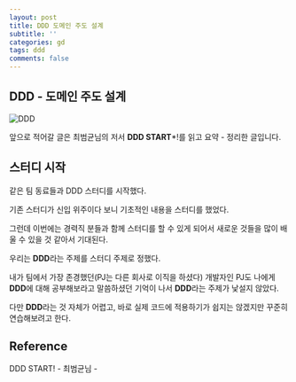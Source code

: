 ```yaml
---
layout: post
title: DDD 도메인 주도 설계
subtitle: ''
categories: gd
tags: ddd
comments: false
---
```


## DDD - 도메인 주도 설계

![DDD](https://user-images.githubusercontent.com/43809168/97804402-04b9fc80-1c93-11eb-8e3f-271400a8633e.jpeg)

앞으로 적어갈 글은 최범균님의 저서 **DDD START***!를 읽고 요약 - 정리한 글입니다.

## 스터디 시작

같은 팀 동료들과 DDD 스터디를 시작했다.

기존 스터디가 신입 위주이다 보니 기초적인 내용을 스터디를 했었다.

그런데 이번에는 경력직 분들과 함께 스터디를 할 수 있게 되어서 새로운 것들을 많이 배울 수 있을 것 같아서 기대된다.

우리는 **DDD**라는 주제를 스터디 주제로 정했다.

내가 팀에서 가장 존경했던(PJ는 다른 회사로 이직을 하셨다) 개발자인 PJ도 나에게 **DDD**에 대해 공부해보라고 말씀하셨던 기억이 나서 **DDD**라는 주제가 낯설지 않았다.

다만 **DDD**라는 것 자체가 어렵고, 바로 실제 코드에 적용하기가 쉽지는 않겠지만 꾸준히 연습해보려고 한다.

## Reference

DDD START! - 최범균님 -